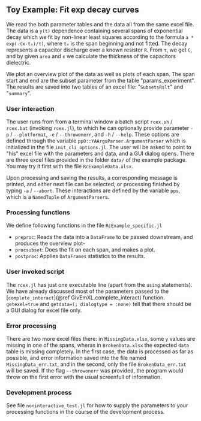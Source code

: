## Toy Example: Fit exp decay curves

We read the both parameter tables and the data all from the same excel file. The data is a `y(t)` dependence containing several spans of exponential decay which we fit by non-linear least squares according to the formula `a * exp(-(x-t₀)/τ)`, where `t₀` is the span beginning and not fitted. The decay represents a capacitor discharge over a known resistor `R`. From `τ`, we get `C`, and by given `area` and `ϵ` we calculate the thickness of the capacitors dielectric.

We plot an overview plot of the data as well as plots of each span. The span start and end are the subset parameter from the table "params_experiment". The results are saved into two tables of an excel file: "`SubsetsRslt`" and "`summary`".

### User interaction

The user runs from from a terminal window a batch script `rcex.sh` / `rcex.bat` (invoking `rcex.jl`), to which he can optionally provide parameter `-p` / `--plotformat`, `-e` / `--throwonerr`, and `-h` / `--help`. These options are defined through the variable `pp0::YAArguParser.ArgumentParser` which is initialized in the file `init_cli_options.jl`. The user will be asked to point to "his" excel file with the parameters and data, and a GUI dialog opens. There are three excel files provided in the folder `data/` of the example package. You may try it first with the file `RcExampleData.xlsx`.

Upon processing and saving the results, a corresponding message is printed, and either next file can be selected, or processing finished by typing `-a` / `--abort`. These interactions are defined by the variable `pps`, which is a `NamedTuple` of `ArgumentParser`s.

### Processing functions

We define following functions in the file `RcExample_specific.jl`
- `preproc`: Reads the data into a `DataFrame` to be passed downstream, and produces the overview plot-
- `procsubset`: Does the fit on each span, and makes a plot.
- `postproc`: Applies `DataFrames` statistics to the results.

### User invoked script

The `rcex.jl` has just one executable line (apart from the `using` statements). We have already discussed most of the parameters passed to the [`complete_interact`](@ref GivEmXL.complete_interact) function. `getexel=true` and `getdata=(; dialogtype = :none)` tell that there should be a GUI dialog for excel file only.

### Error processing

There are two more excel files there: in `MissingData.xlsx`, some `y` values are missing in one of the spans, wheras in `BrokenData.xlsx` the expected `data` table is missing completely. In the first case, the data is processed as far as possible, and error information saved into the file named `MissingData_err.txt`, and in the second, only the file `BrokenData_err.txt` will be saved. If the flag `--throwonerr` was provided, the program would throw on the first error with the usual screenfull of information.

### Development process

See file `noninteractive_test.jl` for how to supply the parameters to your processing functions in the course of the development process.